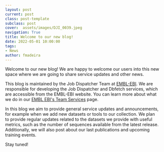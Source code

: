 ```yaml
---
layout: post
current: post
class: post-template
subclass: post
cover:  assets/images/DJI_0039.jpeg
navigation: True
title: Welcome to our new blog!
date: 2022-05-01 10:00:00
tags: 
- News
author: fmadeira
---
```


Welcome to our new blog! We are happy to welcome our users into this new space where we are going to share service updates and other news.

This blog is maintained by the Job Dispatcher Team at [EMBL-EBI](https://www.ebi.ac.uk/). We are responsible for developing the Job Dispatcher and Dbfetch services, which are accessible from the EMBL-EBI website. You can learn more about what we do in our [EMBL EBI's Team Services](https://www.ebi.ac.uk/services/teams/jdispatcher) page.

In this blog we aim to provide general service updates and announcements, 
for example when we add new datasets or tools to our collection.
We plan to provide regular updates related to the datasets we provide with useful metrics, such as the number of sequences available from the latest release. 
Additionally, we will also post about our last publications and upcoming training events. 

Stay tuned!
